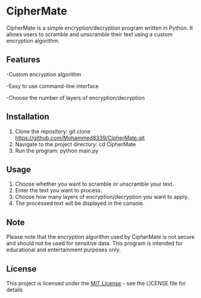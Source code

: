 # CipherMate

CipherMate is a simple encryption/decryption program written in Python. It allows users to scramble and unscramble their text using a custom encryption algorithm.


## Features

-Custom encryption algorithm

-Easy to use command-line interface

-Choose the number of layers of encryption/decryption


## Installation

1. Clone the repository: git clone https://github.com/Mohammed8339/CipherMate.git
2. Navigate to the project directory: cd CipherMate
3. Run the program: python main.py

## Usage

1. Choose whether you want to scramble or unscramble your text.
2. Enter the text you want to process.
3. Choose how many layers of encryption/decryption you want to apply.
4. The processed text will be displayed in the console.

## Note
Please note that the encryption algorithm used by CipherMate is not secure and should not be used for sensitive data. This program is intended for educational and entertainment purposes only.

## License
This project is licensed under the [MIT License](https://opensource.org/licenses/MIT) - see the LICENSE file for details
